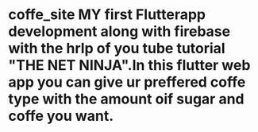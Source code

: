 # coffe_site MY first Flutterapp development along with  firebase  with the hrlp of you tube tutorial "THE NET NINJA".In this flutter web app you can give ur preffered coffe type with the amount oif sugar and coffe you want.
